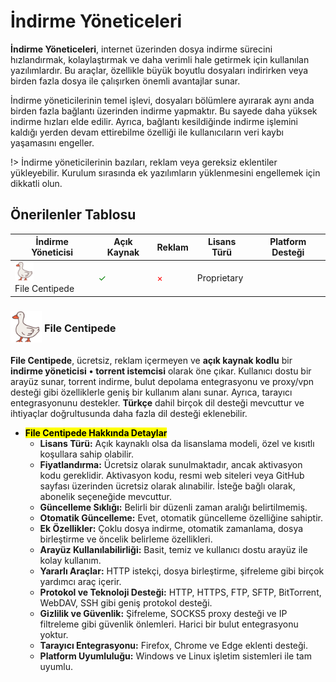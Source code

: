 <!-- NOTLAR
 - Tablo eklemeyi unutmayın 
 - Uygun görseller eklemeyi unutmayın.
 - İçerik kuralları ve ekleme yapmak sayfalarını ziyaret edebilirsiniz -->

# İndirme Yöneticeleri

**İndirme Yöneticeleri**, internet üzerinden dosya indirme sürecini hızlandırmak, kolaylaştırmak ve daha verimli hale getirmek için kullanılan yazılımlardır. Bu araçlar, özellikle büyük boyutlu dosyaları indirirken veya birden fazla dosya ile çalışırken önemli avantajlar sunar.

İndirme yöneticilerinin temel işlevi, dosyaları bölümlere ayırarak aynı anda birden fazla bağlantı üzerinden indirme yapmaktır. Bu sayede daha yüksek indirme hızları elde edilir. Ayrıca, bağlantı kesildiğinde indirme işlemini kaldığı yerden devam ettirebilme özelliği ile kullanıcıların veri kaybı yaşamasını engeller.

!> İndirme yöneticilerinin bazıları, reklam veya gereksiz eklentiler yükleyebilir. Kurulum sırasında ek yazılımların yüklenmesini engellemek için dikkatli olun.

## Önerilenler Tablosu

| İndirme Yöneticisi | Açık Kaynak | Reklam | Lisans Türü | Platform Desteği |
|--------------------|-------------|--------|-------------|-------------------|
| <span style="display: inline-block; vertical-align: middle;"><img src="docs/images/filecentipede-icon.png" alt="filecentipede" style="width: 30px; height: 30px;"> </span> <span style="display: inline-block; vertical-align: middle;"> File Centipede | <span style="color: green;">✓</span> | <span style="color: red;">×</span> | Proprietary | <i class="fa-brands fa-windows"></i> <i class="fa-brands fa-linux"></i> |

### <span style="display: inline-block; vertical-align: middle;"><img src="docs/images/filecentipede-icon.png" alt="filecentipede" style="width: 50px; height: 50px;"> </span> <span style="display: inline-block; vertical-align: middle;"> File Centipede <a href="https://filecxx.com/tr_TR/index.html" target="_blank" style="text-decoration: none; color: inherit; margin-left: 5px;"> <i class="fa-solid fa-globe"></i></a>  <a href="https://github.com/filecxx/FileCentipede" target="_blank" style="text-decoration: none; color: inherit; margin-left: 5px"> <i class="fa-brands fa-github"></i></a>

**File Centipede**, ücretsiz, reklam içermeyen ve **açık kaynak kodlu** bir **indirme yöneticisi** **•** **torrent istemcisi** olarak öne çıkar. Kullanıcı dostu bir arayüz sunar, torrent indirme, bulut depolama entegrasyonu ve proxy/vpn desteği gibi özelliklerle geniş bir kullanım alanı sunar. Ayrıca, tarayıcı entegrasyonunu destekler. **Türkçe** dahil birçok dil desteği mevcuttur ve ihtiyaçlar doğrultusunda daha fazla dil desteği eklenebilir.

- **<mark>File Centipede Hakkında Detaylar</mark>**
  - **Lisans Türü:** Açık kaynaklı olsa da lisanslama modeli, özel ve kısıtlı koşullara sahip olabilir.
  - **Fiyatlandırma:** Ücretsiz olarak sunulmaktadır, ancak aktivasyon kodu gereklidir. Aktivasyon kodu, resmi web siteleri veya GitHub sayfası üzerinden ücretsiz olarak alınabilir. İsteğe bağlı olarak, abonelik seçeneğide mevcuttur.
  - **Güncelleme Sıklığı:** Belirli bir düzenli zaman aralığı belirtilmemiş.
  - **Otomatik Güncelleme:** Evet, otomatik güncelleme özelliğine sahiptir.
  - **Ek Özellikler:** Çoklu dosya indirme, otomatik zamanlama, dosya birleştirme ve öncelik belirleme özellikleri.
  - **Arayüz Kullanılabilirliği:** Basit, temiz ve kullanıcı dostu arayüz ile kolay kullanım.
  - **Yararlı Araçlar:**  HTTP istekçi, dosya birleştirme, şifreleme gibi birçok yardımcı araç içerir.
  - **Protokol ve Teknoloji Desteği:** HTTP, HTTPS, FTP, SFTP, BitTorrent, WebDAV, SSH gibi geniş protokol desteği.
  - **Gizlilik ve Güvenlik:** Şifreleme, SOCKS5 proxy desteği ve IP filtreleme gibi güvenlik önlemleri. Harici bir bulut entegrasyonu yoktur.
  - **Tarayıcı Entegrasyonu:** Firefox, Chrome ve Edge eklenti desteği.
  - **Platform Uyumluluğu:** Windows ve Linux işletim sistemleri ile tam uyumlu.
